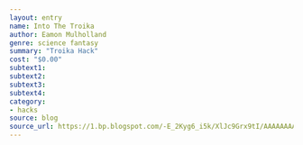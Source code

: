 ```yaml
---
layout: entry 
name: Into The Troika
author: Eamon Mulholland
genre: science fantasy
summary: "Troika Hack"
cost: "$0.00"
subtext1: 
subtext2: 
subtext3: 
subtext4: 
category:
- hacks
source: blog
source_url: https://1.bp.blogspot.com/-E_2Kyg6_i5k/XlJc9Grx9tI/AAAAAAAAkmU/1GqmqMgLPxIDKq2s3BvkAAlpE7xYG3j4gCEwYBhgL/s1600/Bildschirmfoto%252B2020-02-23%252Bum%252B12.06.13.png
---
```


